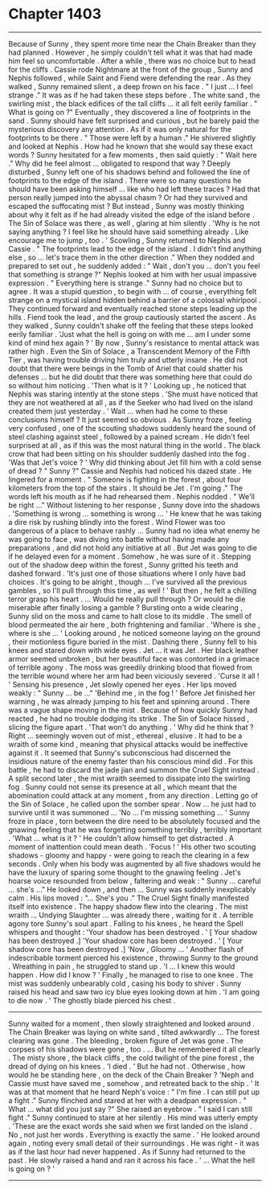 
# Chapter 1403


---

Because of Sunny , they spent more time near the Chain Breaker than they had planned . However , he simply couldn't tell what it was that had made him feel so uncomfortable . After a while , there was no choice but to head for the cliffs .
Cassie rode Nightmare at the front of the group , Sunny and Nephis followed , while Saint and Fiend were defending the rear . As they walked , Sunny remained silent , a deep frown on his face .
" I just ... I feel strange ."
It was as if he had taken these steps before . The white sand , the swirling mist , the black edifices of the tall cliffs ... it all felt eerily familiar .
" What is going on ?"
Eventually , they discovered a line of footprints in the sand . Sunny should have felt surprised and curious , but he barely paid the mysterious discovery any attention . As if it was only natural for the footprints to be there .
" Those were left by a human ."
He shivered slightly and looked at Nephis . How had he known that she would say these exact words ?
Sunny hesitated for a few moments , then said quietly :
" Wait here ."
Why did he feel almost ... obligated to respond that way ?
Deeply disturbed , Sunny left one of his shadows behind and followed the line of footprints to the edge of the island . There were so many questions he should have been asking himself ... like who had left these traces ? Had that person really jumped into the abyssal chasm ? Or had they survived and escaped the suffocating mist ?
But instead , Sunny was mostly thinking about why it felt as if he had already visited the edge of the island before .
The Sin of Solace was there , as well , glaring at him silently .
'Why is he not saying anything ? I feel like he should have said something already . Like encourage me to jump , too . '
Scowling , Sunny returned to Nephis and Cassie .
" The footprints lead to the edge of the island . I didn't find anything else , so ... let's trace them in the other direction ."
When they nodded and prepared to set out , he suddenly added :
" Wait , don't you ... don't you feel that something is strange ?"
Nephis looked at him with her usual impassive expression .
" Everything here is strange ."
Sunny had no choice but to agree . It was a stupid question , to begin with ... of course , everything felt strange on a mystical island hidden behind a barrier of a colossal whirlpool .
They continued forward and eventually reached stone steps leading up the hills . Fiend took the lead , and the group cautiously started the ascent . As they walked , Sunny couldn't shake off the feeling that these steps looked eerily familiar .
'Just what the hell is going on with me ... am I under some kind of mind hex again ? '
By now , Sunny's resistance to mental attack was rather high . Even the Sin of Solace , a Transcendent Memory of the Fifth Tier , was having trouble driving him truly and utterly insane . He did not doubt that there were beings in the Tomb of Ariel that could shatter his defenses ... but he did doubt that there was something here that could do so without him noticing .
'Then what is it ? '
Looking up , he noticed that Nephis was staring intently at the stone steps .
'She must have noticed that they are not weathered at all , as if the Seeker who had lived on the island created them just yesterday . '
Wait ... when had he come to these conclusions himself ?
It just seemed so obvious .
As Sunny froze , feeling very confused , one of the scouting shadows suddenly heard the sound of steel clashing against steel , followed by a pained scream . He didn't feel surprised at all , as if this was the most natural thing in the world .
The black crow that had been sitting on his shoulder suddenly dashed into the fog .
'Was that Jet's voice ? '
Why did thinking about Jet fill him with a cold sense of dread ?
" Sunny ?"
Cassie and Nephis had noticed his dazed state .
He lingered for a moment .
" Someone is fighting in the forest , about four kilometers from the top of the stairs . It should be Jet . I'm going ."
The words left his mouth as if he had rehearsed them .
Nephis nodded .
" We'll be right ..."
Without listening to her response , Sunny dove into the shadows .
'Something is wrong ... something is wrong ... '
He knew that he was taking a dire risk by rushing blindly into the forest . Wind Flower was too dangerous of a place to behave rashly ... Sunny had no idea what enemy he was going to face , was diving into battle without having made any preparations , and did not hold any initiative at all .
But Jet was going to die if he delayed even for a moment . Somehow , he was sure of it .
Stepping out of the shadow deep within the forest , Sunny gritted his teeth and dashed forward .
'It's just one of those situations where I only have bad choices . It's going to be alright , though ... I've survived all the previous gambles , so I'll pull through this time , as well ! '
But then , he felt a chilling terror grasp his heart .
... Would he really pull through ?
Or would he die miserable after finally losing a gamble ?
Bursting onto a wide clearing , Sunny slid on the moss and came to halt close to its middle . The smell of blood permeated the air here , both frightening and familiar .
'Where is she , where is she ... '
Looking around , he noticed someone laying on the ground , their motionless figure buried in the mist . Dashing there , Sunny fell to his knees and stared down with wide eyes .
Jet ... it was Jet . Her black leather armor seemed unbroken , but her beautiful face was contorted in a grimace of terrible agony . The moss was greedily drinking blood that flowed from the terrible wound where her arm had been viciously severed .
'Curse it all ! '
Sensing his presence , Jet slowly opened her eyes . Her lips moved weakly :
" Sunny ... be ..."
'Behind me , in the fog ! '
Before Jet finished her warning , he was already jumping to his feet and spinning around . There was a vague shape moving in the mist . Because of how quickly Sunny had reacted , he had no trouble dodging its strike .
The Sin of Solace hissed , slicing the figure apart .
'That won't do anything . '
Why did he think that ?
Right ... seemingly woven out of mist , ethereal , elusive . It had to be a wraith of some kind , meaning that physical attacks would be ineffective against it . It seemed that Sunny's subconscious had discerned the insidious nature of the enemy faster than his conscious mind did .
For this battle , he had to discard the jade jian and summon the Cruel Sight instead .
A split second later , the mist wraith seemed to dissipate into the swirling fog . Sunny could not sense its presence at all , which meant that the abomination could attack at any moment , from any direction .
Letting go of the Sin of Solace , he called upon the somber spear . Now ... he just had to survive until it was summoned ...
'No ... I'm missing something ... '
Sunny froze in place , torn between the dire need to be absolutely focused and the gnawing feeling that he was forgetting something terribly , terribly important .
'What ... what is it ? '
He couldn't allow himself to get distracted . A moment of inattention could mean death .
'Focus ! '
His other two scouting shadows - gloomy and happy - were going to reach the clearing in a few seconds . Only when his body was augmented by all five shadows would he have the luxury of sparing some thought to the gnawing feeling .
Jet's hoarse voice resounded from below , faltering and weak :
" Sunny ... careful ... she's ..."
He looked down , and then ...
Sunny was suddenly inexplicably calm .
His lips moved :
"... She's you ."
The Cruel Sight finally manifested itself into existence .
The happy shadow flew into the clearing .
The mist wraith ... Undying Slaughter ... was already there , waiting for it .
A terrible agony tore Sunny's soul apart .
Falling to his knees , he heard the Spell whispers and thought :
'Your shadow has been destroyed . '
[ Your shadow has been destroyed .]
'Your shadow core has been destroyed . '
[ Your shadow core has been destroyed .]
'Now , Gloomy ... '
Another flash of indescribable torment pierced his existence , throwing Sunny to the ground .
Wreathing in pain , he struggled to stand up .
'I ... I knew this would happen . How did I know ? '
Finally , he managed to rise to one knee . The mist was suddenly unbearably cold , casing his body to shiver .
Sunny raised his head and saw two icy blue eyes looking down at him .
'I am going to die now . '
The ghostly blade pierced his chest .
***
Sunny waited for a moment , then slowly straightened and looked around . The Chain Breaker was laying on white sand , tilted awkwardly ...
The forest clearing was gone . The bleeding , broken figure of Jet was gone . The corpses of his shadows were gone , too .
... But he remembered it all clearly .
The misty shore , the black cliffs , the cold twilight of the pine forest , the dread of dying on his knees .
'I died . '
But he had not . Otherwise , how would he be standing here , on the deck of the Chain Breaker ?
'Neph and Cassie must have saved me , somehow , and retreated back to the ship . '
It was at that moment that he heard Neph's voice :
" I'm fine . I can still put up a fight ."
Sunny flinched and stared at her with a deadpan expression .
" What ... what did you just say ?"
She raised an eyebrow .
" I said I can still fight ."
Sunny continued to stare at her silently .
His mind was utterly empty .
'These are the exact words she said when we first landed on the island . No , not just her words . Everything is exactly the same . '
He looked around again , noting every small detail of their surroundings . He was right - it was as if the last hour had never happened .
As if Sunny had returned to the past .
He slowly raised a hand and ran it across his face .
' ... What the hell is going on ? '

---

